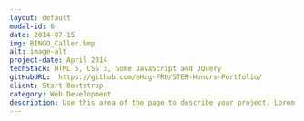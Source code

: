```yaml
---
layout: default
modal-id: 6
date: 2014-07-15
img: BINGO_Caller.bmp
alt: image-alt
project-date: April 2014
techStack: HTML 5, CSS 3, Some JavaScript and JQuery
gitHubURL:  https://github.com/eHag-FRU/STEM-Honors-Portfolio/
client: Start Bootstrap
category: Web Development
description: Use this area of the page to describe your project. Lorem ipsum dolor sit amet, consectetur adipisicing elit. Mollitia neque assumenda ipsam nihil, molestias magnam, recusandae quos quis inventore quisquam velit asperiores, vitae? Reprehenderit soluta, eos quod consequuntur itaque. Nam.
---
```

